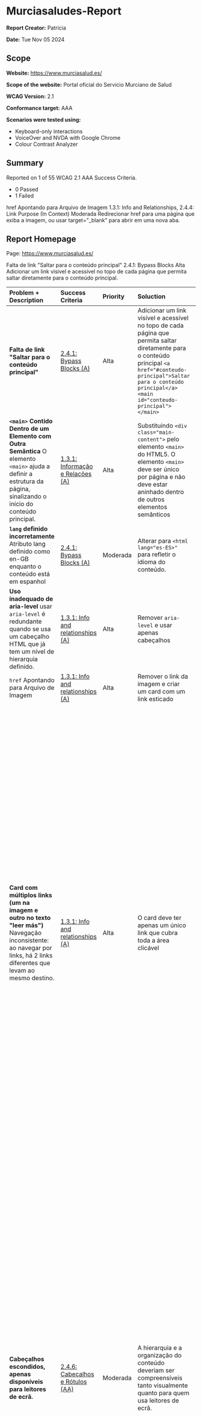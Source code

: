 # Murciasaludes-Report

**Report Creator:** Patricia

**Date:** Tue Nov 05 2024

## Scope

**Website:** https://www.murciasalud.es/

**Scope of the website:** Portal oficial do Servicio Murciano de Salud

**WCAG Version:** 2.1

**Conformance target:** AAA

**Scenarios were tested using:**
- Keyboard-only interactions
- VoiceOver and NVDA with Google Chrome
- Colour Contrast Analyzer

## Summary

Reported on 1 of 55 WCAG 2.1 AAA
Success Criteria.
- 0 Passed
- 1 Failed


href Apontando para Arquivo de Imagem	1.3.1: Info and Relationships, 2.4.4: Link Purpose (In Context)	Moderada	Redirecionar href para uma página que exiba a imagem, ou usar target="_blank" para abrir em uma nova aba.


## Report Homepage
Page: https://www.murciasalud.es/

Falta de link "Saltar para o conteúdo principal"	2.4.1: Bypass Blocks	Alta	Adicionar um link visível e acessível no topo de cada página que permita saltar diretamente para o conteúdo principal.


| Problem + Description | Success Criteria | Priority | Soluction | Observation |
| :---         | :---           | :---          | :---         | :---         | 
| **Falta de link "Saltar para o conteúdo principal"**  | [2.4.1: Bypass Blocks (A)](https://www.w3.org/WAI/WCAG21/Understanding/bypass-blocks) | Alta | Adicionar um link visível e acessível no topo de cada página que permita saltar diretamente para o conteúdo principal `<a href="#conteudo-principal">Saltar para o conteúdo principal</a><main id="conteudo-principal"></main>`| |
| **`<main>` Contido Dentro de um Elemento com Outra Semântica** O elemento `<main>` ajuda a definir a estrutura da página, sinalizando o início do conteúdo principal. | [ 1.3.1: Informação e Relações (A)](https://www.w3.org/WAI/WCAG21/Understanding/info-and-relationships.html) | Alta | Substituindo `<div class="main-content">` pelo elemento `<main>` do HTML5. O elemento `<main>` deve ser único por página e não deve estar aninhado dentro de outros elementos semânticos | |
| **`lang` definido incorretamente** Atributo lang definido como en-GB enquanto o conteúdo está em espanhol | [2.4.1: Bypass Blocks (A)](https://www.w3.org/WAI/WCAG21/Understanding/bypass-blocks) | Moderada | Alterar para `<html lang="es-ES>"` para refletir o idioma do conteúdo. | ![Descrição](./Capturadeecrã2024-11-05,às23.32.51.png) |
| **Uso inadequado de aria-level** usar `aria-level` é redundante quando se usa um cabeçalho HTML que já tem um nível de hierarquia definido.| [1.3.1: Info and relationships (A)](https://www.w3.org/WAI/WCAG21/Understanding/info-and-relationships.html) | Alta | Remover `aria-level` e usar apenas cabeçalhos | Teste  |
| `href` Apontando para Arquivo de Imagem    | [1.3.1: Info and relationships (A)](https://www.w3.org/WAI/WCAG21/Understanding/info-and-relationships.html) | Alta  | Remover o link da imagem e criar um card com um link esticado | Observation  |
| **Card com múltiplos links (um na imagem e outro no texto "leer más")** Navegação inconsistente: ao navegar por links, há 2 links diferentes que levam ao mesmo destino. | [1.3.1: Info and relationships (A)](https://www.w3.org/WAI/WCAG21/Understanding/info-and-relationships.html) | Alta | O card deve ter apenas um único link que cubra toda a área clicável | <img width="1209" alt="Captura de ecrã 2024-11-05, às 23 33 27" src="https://github.com/user-attachments/assets/a3049fff-9a98-4c05-b6f1-a13cf5cc528d"> |
| **Cabeçalhos escondidos, apenas disponíveis para leitores de ecrã.**  | [2.4.6: Cabeçalhos e Rótulos (AA)](https://www.w3.org/WAI/WCAG21/Understanding/headings-and-labels.html) | Moderada | A hierarquia e a organização do conteúdo deveriam ser compreensíveis tanto visualmente quanto para quem usa leitores de ecrã. | <img width="1143" alt="Captura de ecrã 2024-11-05, às 23 32 51" src="https://github.com/user-attachments/assets/c5f91290-1608-4b68-850c-1e6916a4ed9c"> |





## Report Contacto
Page: https://www.murciasalud.es/en/web/cuidar-y-paliar/contacto

